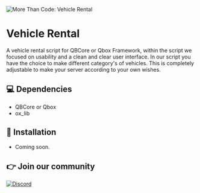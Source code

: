 ![More Than Code: Vehicle Rental](https://i.imgur.com/xI6wjM0.png)

# Vehicle Rental

A vehicle rental script for QBCore or Qbox Framework, within the script we focused on usability and a clean and clear user interface. In our script you have the choice to make different category's of vehicles. This is completely adjustable to make your server according to your own wishes.

## 💻 Dependencies

- QBCore or Qbox
- ox_lib

## 🔌 Installation

- Coming soon.

## 👉 Join our community
[![Discord](https://img.shields.io/badge/Discord-5865F2?style=for-the-badge&logo=discord&logoColor=white)](https://discord.gg/tWMvPtq8uu)